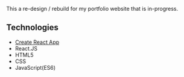 This a re-design / rebuild for my portfolio website that is in-progress. 

## Technologies
- [Create React App](https://github.com/facebookincubator/create-react-app)
- React.JS
- HTML5
- CSS
- JavaScript(ES6)

